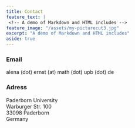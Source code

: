 ```yaml
---
title: Contact
feature_text: |
 <!-- A demo of Markdown and HTML includes -->
feature_image: "/assets/my-picturecut3.jpg"  
excerpt: "A demo of Markdown and HTML includes"
aside: true
---
```


### Email

alena (dot) ernst (at) math (dot) upb (dot) de


### Adress

Paderborn University <br>
Warburger Str. 100 <br>
33098 Paderborn <br>
Germany

